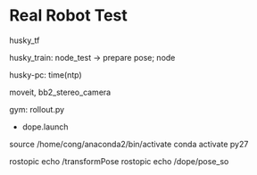 # Real Robot Test

husky_tf

husky_train: node_test -> prepare pose; node

husky-pc: time(ntp)

moveit, bb2_stereo_camera

gym: rollout.py

- dope.launch

source /home/cong/anaconda2/bin/activate
conda activate py27


rostopic echo /transformPose
rostopic echo /dope/pose_so 